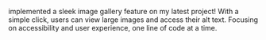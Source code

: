 implemented a sleek image gallery feature on my latest project! With a simple click, users can view large images and access their alt text. Focusing on accessibility and user experience, one line of code at a time.


